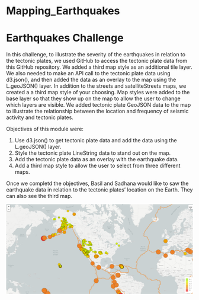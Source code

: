 # Mapping_Earthquakes

# Earthquakes Challenge 

In this challenge, to illustrate the severity of the earthquakes in relation to the tectonic plates, we used GitHub to access the tectonic plate data from this GitHub repository. We added a third map style as an additional tile layer. We also needed to make an API call to the tectonic plate data using d3.json(), and then added the data as an overlay to the map using the L.geoJSON() layer. In addition to the streets and satelliteStreets maps, we created a a third map style of your choosing. Map styles were added to the base layer so that they show up on the map to allow the user to change which layers are visible. We added tectonic plate GeoJSON data to the map to illustrate the relationship between the location and frequency of seismic activity and tectonic plates.

Objectives of this module were:
1) Use d3.json() to get tectonic plate data and add the data using the L.geoJSON() layer.
2) Style the tectonic plate LineString data to stand out on the map.
3) Add the tectonic plate data as an overlay with the earthquake data.
4) Add a third map style to allow the user to select from three different maps.

Once we completd the objectives, Basil and Sadhana would like to saw the earthquake data in relation to the tectonic plates’ location on the Earth. They can also see the third map. 

![](/capture.png)
